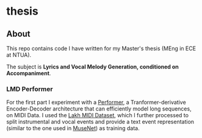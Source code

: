 # thesis

## About
This repo contains code I have written for my Master's thesis (MEng in ECE at NTUA).

The subject is **Lyrics and Vocal Melody Generation, conditioned on Accompaniment**.

### LMD Performer
For the first part I experiment with a [Performer](https://arxiv.org/abs/2009.14794), 
a Tranformer-derivative Encoder-Decoder architecture that can efficiently model long sequences,
on MIDI Data. I used the [Lakh MIDI Dataset](https://arxiv.org/abs/2009.14794), which I further 
processed to split instrumental and vocal events and provide a text event representation
(similar to the one used in [MuseNet](https://openai.com/blog/musenet/)) as training data.
